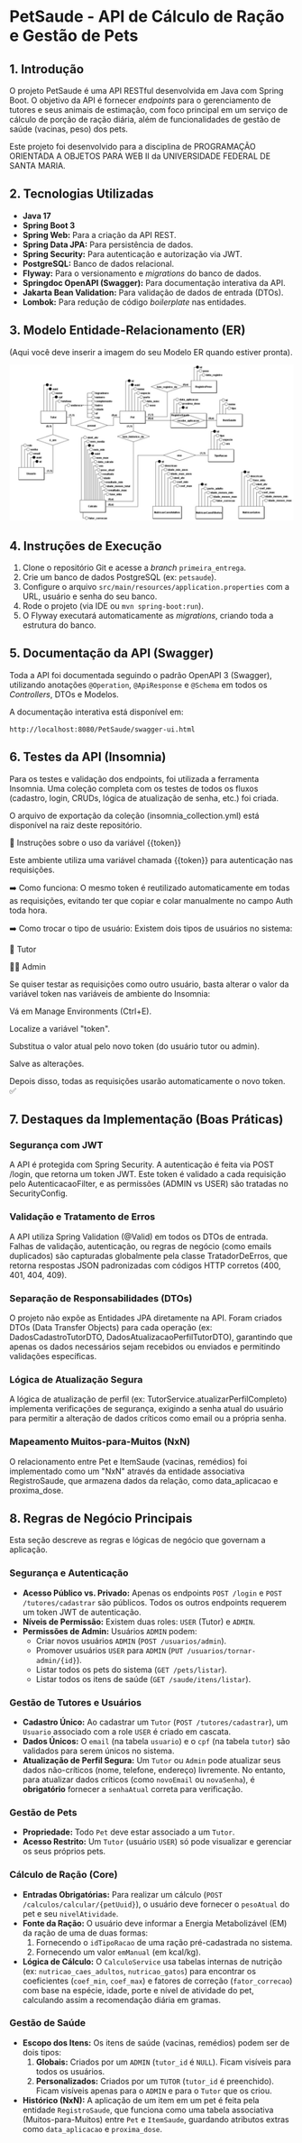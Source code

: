 # PetSaude - API de Cálculo de Ração e Gestão de Pets

## 1. Introdução

O projeto PetSaude é uma API RESTful desenvolvida em Java com Spring Boot. O objetivo da API é fornecer *endpoints* para o gerenciamento de tutores e seus animais de estimação, com foco principal em um serviço de cálculo de porção de ração diária, além de funcionalidades de gestão de saúde (vacinas, peso) dos pets.

Este projeto foi desenvolvido para a disciplina de PROGRAMAÇÃO ORIENTADA A OBJETOS PARA WEB II  da UNIVERSIDADE FEDERAL DE SANTA MARIA.

## 2. Tecnologias Utilizadas

* **Java 17**
* **Spring Boot 3**
* **Spring Web:** Para a criação da API REST.
* **Spring Data JPA:** Para persistência de dados.
* **Spring Security:** Para autenticação e autorização via JWT.
* **PostgreSQL:** Banco de dados relacional.
* **Flyway:** Para o versionamento e *migrations* do banco de dados.
* **Springdoc OpenAPI (Swagger):** Para documentação interativa da API.
* **Jakarta Bean Validation:** Para validação de dados de entrada (DTOs).
* **Lombok:** Para redução de código *boilerplate* nas entidades.

## 3. Modelo Entidade-Relacionamento (ER)

(Aqui você deve inserir a imagem do seu Modelo ER quando estiver pronta).

![Diagrama ER](img/modeloER.jpg)

## 4. Instruções de Execução

1.  Clone o repositório Git e acesse a *branch* `primeira_entrega`.
2.  Crie um banco de dados PostgreSQL (ex: `petsaude`).
3.  Configure o arquivo `src/main/resources/application.properties` com a URL, usuário e senha do seu banco.
4.  Rode o projeto (via IDE ou `mvn spring-boot:run`).
5.  O Flyway executará automaticamente as *migrations*, criando toda a estrutura do banco.

## 5. Documentação da API (Swagger)

Toda a API foi documentada seguindo o padrão OpenAPI 3 (Swagger), utilizando anotações `@Operation`, `@ApiResponse` e `@Schema` em todos os *Controllers*, DTOs e Modelos.

A documentação interativa está disponível em:

```http
http://localhost:8080/PetSaude/swagger-ui.html
```

## 6. Testes da API (Insomnia)

Para os testes e validação dos endpoints, foi utilizada a ferramenta Insomnia. Uma coleção completa com os testes de todos os fluxos (cadastro, login, CRUDs, lógica de atualização de senha, etc.) foi criada.

O arquivo de exportação da coleção (insomnia_collection.yml) está disponível na raiz deste repositório.

🔐 Instruções sobre o uso da variável {{token}}

Este ambiente utiliza uma variável chamada {{token}} para autenticação nas requisições.

➡️ Como funciona:
O mesmo token é reutilizado automaticamente em todas as requisições, evitando ter que copiar e colar manualmente no campo Auth toda hora.

➡️ Como trocar o tipo de usuário:
Existem dois tipos de usuários no sistema:

👤 Tutor

🧑‍💼 Admin

Se quiser testar as requisições como outro usuário, basta alterar o valor da variável token nas variáveis de ambiente do Insomnia:

Vá em Manage Environments (Ctrl+E).

Localize a variável "token".

Substitua o valor atual pelo novo token (do usuário tutor ou admin).

Salve as alterações.

Depois disso, todas as requisições usarão automaticamente o novo token. ✅

## 7. Destaques da Implementação (Boas Práticas)

### Segurança com JWT
A API é protegida com Spring Security. A autenticação é feita via POST /login, que retorna um token JWT. Este token é validado a cada requisição pelo AutenticacaoFilter, e as permissões (ADMIN vs USER) são tratadas no SecurityConfig.

### Validação e Tratamento de Erros
A API utiliza Spring Validation (@Valid) em todos os DTOs de entrada. Falhas de validação, autenticação, ou regras de negócio (como emails duplicados) são capturadas globalmente pela classe TratadorDeErros, que retorna respostas JSON padronizadas com códigos HTTP corretos (400, 401, 404, 409).

### Separação de Responsabilidades (DTOs)
O projeto não expõe as Entidades JPA diretamente na API. Foram criados DTOs (Data Transfer Objects) para cada operação (ex: DadosCadastroTutorDTO, DadosAtualizacaoPerfilTutorDTO), garantindo que apenas os dados necessários sejam recebidos ou enviados e permitindo validações específicas.

### Lógica de Atualização Segura
A lógica de atualização de perfil (ex: TutorService.atualizarPerfilCompleto) implementa verificações de segurança, exigindo a senha atual do usuário para permitir a alteração de dados críticos como email ou a própria senha.

### Mapeamento Muitos-para-Muitos (NxN)
O relacionamento entre Pet e ItemSaude (vacinas, remédios) foi implementado como um "NxN" através da entidade associativa RegistroSaude, que armazena dados da relação, como data_aplicacao e proxima_dose.


## 8. Regras de Negócio Principais

Esta seção descreve as regras e lógicas de negócio que governam a aplicação.

### Segurança e Autenticação

* **Acesso Público vs. Privado:** Apenas os endpoints `POST /login` e `POST /tutores/cadastrar` são públicos. Todos os outros endpoints requerem um token JWT de autenticação.
* **Níveis de Permissão:** Existem duas roles: `USER` (Tutor) e `ADMIN`.
* **Permissões de Admin:** Usuários `ADMIN` podem:
    * Criar novos usuários `ADMIN` (`POST /usuarios/admin`).
    * Promover usuários `USER` para `ADMIN` (`PUT /usuarios/tornar-admin/{id}`).
    * Listar todos os pets do sistema (`GET /pets/listar`).
    * Listar todos os itens de saúde (`GET /saude/itens/listar`).

### Gestão de Tutores e Usuários

* **Cadastro Único:** Ao cadastrar um `Tutor` (`POST /tutores/cadastrar`), um `Usuario` associado com a role `USER` é criado em cascata.
* **Dados Únicos:** O `email` (na tabela `usuario`) e o `cpf` (na tabela `tutor`) são validados para serem únicos no sistema.
* **Atualização de Perfil Segura:** Um `Tutor` ou `Admin` pode atualizar seus dados não-críticos (nome, telefone, endereço) livremente. No entanto, para atualizar dados críticos (como `novoEmail` ou `novaSenha`), é **obrigatório** fornecer a `senhaAtual` correta para verificação.

### Gestão de Pets

* **Propriedade:** Todo `Pet` deve estar associado a um `Tutor`.
* **Acesso Restrito:** Um `Tutor` (usuário `USER`) só pode visualizar e gerenciar os seus próprios pets.

### Cálculo de Ração (Core)

* **Entradas Obrigatórias:** Para realizar um cálculo (`POST /calculos/calcular/{petUuid}`), o usuário deve fornecer o `pesoAtual` do pet e seu `nivelAtividade`.
* **Fonte da Ração:** O usuário deve informar a Energia Metabolizável (EM) da ração de uma de duas formas:
    1.  Fornecendo o `idTipoRacao` de uma ração pré-cadastrada no sistema.
    2.  Fornecendo um valor `emManual` (em kcal/kg).
* **Lógica de Cálculo:** O `CalculoService` usa tabelas internas de nutrição (ex: `nutricao_caes_adultos`, `nutricao_gatos`) para encontrar os coeficientes (`coef_min`, `coef_max`) e fatores de correção (`fator_correcao`) com base na espécie, idade, porte e nível de atividade do pet, calculando assim a recomendação diária em gramas.

### Gestão de Saúde

* **Escopo dos Itens:** Os itens de saúde (vacinas, remédios) podem ser de dois tipos:
    1.  **Globais:** Criados por um `ADMIN` (`tutor_id` é `NULL`). Ficam visíveis para todos os usuários.
    2.  **Personalizados:** Criados por um `TUTOR` (`tutor_id` é preenchido). Ficam visíveis apenas para o `ADMIN` e para o `Tutor` que os criou.
* **Histórico (NxN):** A aplicação de um item em um pet é feita pela entidade `RegistroSaude`, que funciona como uma tabela associativa (Muitos-para-Muitos) entre `Pet` e `ItemSaude`, guardando atributos extras como `data_aplicacao` e `proxima_dose`.


